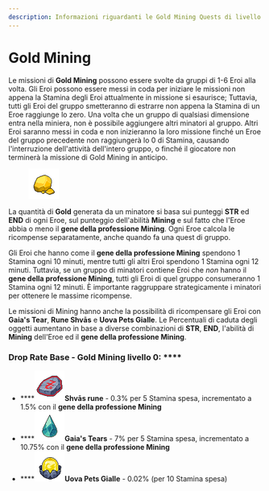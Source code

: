 ```yaml
---
description: Informazioni riguardanti le Gold Mining Quests di livello 0
---
```


# Gold Mining

Le missioni di **Gold Mining** possono essere svolte da gruppi di 1-6 Eroi alla volta. Gli Eroi possono essere messi in coda per iniziare le missioni non appena la Stamina degli Eroi attualmente in missione si esaurisce; Tuttavia, tutti gli Eroi del gruppo smetteranno di estrarre non appena la Stamina di un Eroe raggiunge lo zero. Una volta che un gruppo di qualsiasi dimensione entra nella miniera, non è possibile aggiungere altri minatori al gruppo. Altri Eroi saranno messi in coda e non inizieranno la loro missione finché un Eroe del gruppo precedente non raggiungerà lo 0 di Stamina, causando l'interruzione dell'attività dell'intero gruppo, o finché il giocatore non terminerà la missione di Gold Mining in anticipo.

<figure><img src="../../../.gitbook/assets/image.png" alt=""><figcaption></figcaption></figure>

La quantità di **Gold** generata da un minatore si basa sui punteggi **STR** ed **END** di ogni Eroe, sul punteggio dell'abilità **Mining** e sul fatto che l'Eroe abbia o meno il **gene della professione Mining**. Ogni Eroe calcola le ricompense separatamente, anche quando fa una quest di gruppo.

Gli Eroi che hanno come il **gene della professione Mining** spendono 1 Stamina ogni 10 minuti, mentre tutti gli altri Eroi spendono 1 Stamina ogni 12 minuti. Tuttavia, se un gruppo di minatori contiene Eroi che _non_ hanno il **gene della professione Mining**, tutti gli Eroi di quel gruppo consumeranno 1 Stamina ogni 12 minuti. È importante raggruppare strategicamente i minatori per ottenere le massime ricompense.

Le missioni di Mining hanno anche la possibilità di ricompensare gli Eroi con **Gaia's Tear**, **Rune Shvās** e **Uova Pets Gialle**. Le Percentuali di caduta degli oggetti aumentano in base a diverse combinazioni di **STR**, **END**, l'abilità di **Mining** dell'Eroe ed il **gene della professione Mining**.

### Drop Rate Base - Gold Mining livello 0:  **** &#x20;

* ****![](<../../../.gitbook/assets/image (13).png>)**Shvās rune** - 0.3% per 5 Stamina spesa, incrementato a 1.5% con il **gene della professione Mining**
* ****![](<../../../.gitbook/assets/image (2).png>)**Gaia's Tears** - 7%  per 5 Stamina spesa, incrementato a 10.75% con il **gene della professione Mining**
* ****![](<../../../.gitbook/assets/image (1).png>)**Uova Pets Gialle** - 0.02% (per 10 Stamina spesa)
